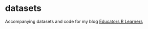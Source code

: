 # datasets
Accompanying datasets and code for my blog [Educators R Learners](https://educators-r-learners.netlify.com/)
